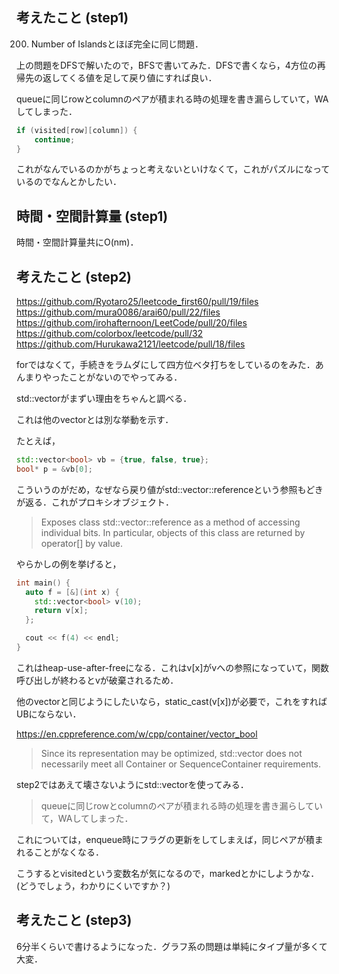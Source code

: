 ## 考えたこと (step1)
200. Number of Islandsとほぼ完全に同じ問題．

上の問題をDFSで解いたので，BFSで書いてみた．DFSで書くなら，4方位の再帰先の返してくる値を足して戻り値にすれば良い．

queueに同じrowとcolumnのペアが積まれる時の処理を書き漏らしていて，WAしてしまった．

```cpp
if (visited[row][column]) {
	continue;
}
```

これがなんでいるのかがちょっと考えないといけなくて，これがパズルになっているのでなんとかしたい．

## 時間・空間計算量 (step1)
時間・空間計算量共にO(nm)．

## 考えたこと (step2)
https://github.com/Ryotaro25/leetcode_first60/pull/19/files
https://github.com/mura0086/arai60/pull/22/files
https://github.com/irohafternoon/LeetCode/pull/20/files
https://github.com/colorbox/leetcode/pull/32
https://github.com/Hurukawa2121/leetcode/pull/18/files

forではなくて，手続きをラムダにして四方位ベタ打ちをしているのをみた．あんまりやったことがないのでやってみる．

std::vector<bool>がまずい理由をちゃんと調べる．

これは他のvector<T>とは別な挙動を示す．

たとえば，

```cpp
std::vector<bool> vb = {true, false, true};
bool* p = &vb[0];
```

こういうのがだめ，なぜなら戻り値がstd::vector<bool>::referenceという参照もどきが返る．これがプロキシオブジェクト．

> Exposes class std::vector<bool>::reference as a method of accessing individual bits. In particular, objects of this class are returned by operator[] by value.

やらかしの例を挙げると，

```cpp
int main() {
  auto f = [&](int x) {
    std::vector<bool> v(10);
    return v[x];
  };

  cout << f(4) << endl;
}
```

これはheap-use-after-freeになる．これはv[x]がvへの参照になっていて，関数呼び出しが終わるとvが破棄されるため．

他のvector<T>と同じようにしたいなら，static_cast<bool>(v[x])が必要で，これをすればUBにならない．

https://en.cppreference.com/w/cpp/container/vector_bool

> Since its representation may be optimized, std::vector<bool> does not necessarily meet all Container or SequenceContainer requirements.

step2ではあえて壊さないようにstd::vector<bool>を使ってみる．

> queueに同じrowとcolumnのペアが積まれる時の処理を書き漏らしていて，WAしてしまった．

これについては，enqueue時にフラグの更新をしてしまえば，同じペアが積まれることがなくなる．

こうするとvisitedという変数名が気になるので，markedとかにしようかな．
(どうでしょう，わかりにくいですか？)

## 考えたこと (step3)
6分半くらいで書けるようになった．グラフ系の問題は単純にタイプ量が多くて大変．

